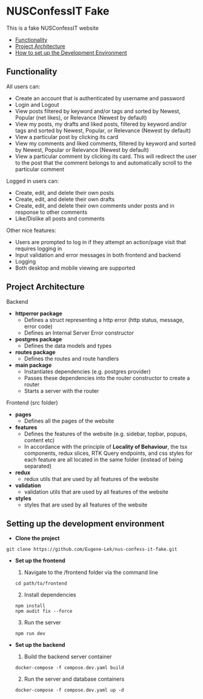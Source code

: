 # NUSConfessIT Fake

This is a fake NUSConfessIT website
* [Functionality](#functionality)
* [Project Architecture](#project-architecture)
* [How to set up the Development Environment](#setting-up-the-development-environment)

## Functionality

All users can:
* Create an account that is authenticated by username and password
* Login and Logout
* View posts filtered by keyword and/or tags and sorted by Newest, Popular (net likes), or Relevance (Newest by default)
* View my posts, my drafts and liked posts, filtered by keyword and/or tags and sorted by Newest, Popular, or Relevance (Newest by default)
* View a particular post by clicking its card
* View my comments and liked comments, filtered by keyword and sorted by Newest, Popular or Relevance (Newest by default)
* View a particular comment by clicking its card. This will redirect the user to the post that the comment belongs to and automatically scroll to the particular comment

Logged in users can:
* Create, edit, and delete their own posts
* Create, edit, and delete their own drafts
* Create, edit, and delete their own comments under posts and in response to other comments
* Like/Dislike all posts and comments

Other nice features:
* Users are prompted to log in if they attempt an action/page visit that requires logging in
* Input validation and error messages in both frontend and backend
* Logging
* Both desktop and mobile viewing are supported

## Project Architecture
Backend
 * **httperror package**
   * Defines a struct representing a http error (http status, message, error code)
   * Defines an Internal Server Error constructor
 * **postgres package**
   * Defines the data models and types
 * **routes package**
   * Defines the routes and route handlers
 * **main package**
   * Instantiates dependencies (e.g. postgres provider)
   * Passes these dependencies into the router constructor to create a router
   * Starts a server with the router

Frontend (src folder)
 * **pages**
   * Defines all the pages of the website
 * **features**
   * Defines the features of the website (e.g. sidebar, topbar, popups, content etc)
   * In accordance with the principle of **Locality of Behaviour**, the tsx components, redux slices, RTK Query endpoints, and css styles for each feature are all located in the same folder (instead of being separated)
 * **redux**
   * redux utils that are used by all features of the website
 * **validation**
   * validation utils that are used by all features of the website  
 * **styles**
   * styles that are used by all features of the website

## Setting up the development environment
* **Clone the project**
```
git clone https://github.com/Eugene-Lek/nus-confess-it-fake.git
```

* **Set up the frontend**
  1. Navigate to the /frontend folder via the command line
  ```
  cd path/to/frontend
  ```
  2. Install dependencies
  ```
  npm install
  npm audit fix --force
  ```
  3. Run the server
  ```
  npm run dev
  ```


* **Set up the backend**
  1. Build the backend server container
  ```
  docker-compose -f compose.dev.yaml build
  ```
  2. Run the server and database containers
  ```
  docker-compose -f compose.dev.yaml up -d
  ```